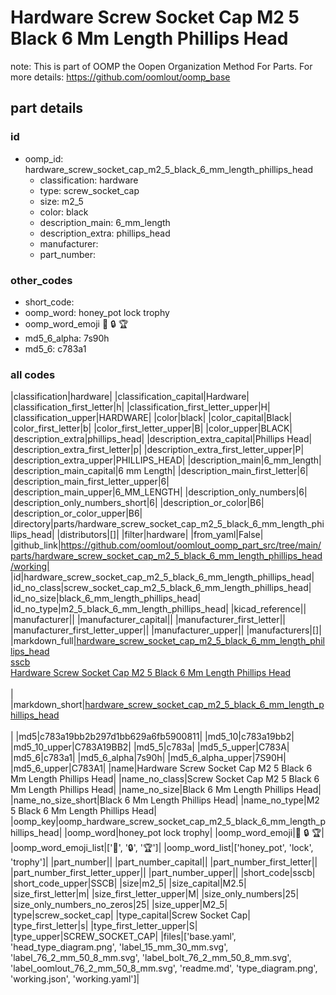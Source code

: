 # Hardware Screw Socket Cap M2 5 Black 6 Mm Length Phillips Head  

note: This is part of OOMP the Oopen Organization Method For Parts. For more details: https://github.com/oomlout/oomp_base

##  part details





### id
* oomp_id: hardware_screw_socket_cap_m2_5_black_6_mm_length_phillips_head
  * classification: hardware
  * type: screw_socket_cap
  * size: m2_5
  * color: black
  * description_main: 6_mm_length
  * description_extra: phillips_head
  * manufacturer: 
  * part_number: 

### other_codes
* short_code: 
* oomp_word: honey_pot lock trophy
* oomp_word_emoji :honey_pot: :lock: :trophy:
* md5_6_alpha: 7s90h
* md5_6: c783a1

### all codes 
|classification|hardware|
|classification_capital|Hardware|
|classification_first_letter|h|
|classification_first_letter_upper|H|
|classification_upper|HARDWARE|
|color|black|
|color_capital|Black|
|color_first_letter|b|
|color_first_letter_upper|B|
|color_upper|BLACK|
|description_extra|phillips_head|
|description_extra_capital|Phillips Head|
|description_extra_first_letter|p|
|description_extra_first_letter_upper|P|
|description_extra_upper|PHILLIPS_HEAD|
|description_main|6_mm_length|
|description_main_capital|6 mm Length|
|description_main_first_letter|6|
|description_main_first_letter_upper|6|
|description_main_upper|6_MM_LENGTH|
|description_only_numbers|6|
|description_only_numbers_short|6|
|description_or_color|B6|
|description_or_color_upper|B6|
|directory|parts/hardware_screw_socket_cap_m2_5_black_6_mm_length_phillips_head|
|distributors|[]|
|filter|hardware|
|from_yaml|False|
|github_link|https://github.com/oomlout/oomlout_oomp_part_src/tree/main/parts/hardware_screw_socket_cap_m2_5_black_6_mm_length_phillips_head/working|
|id|hardware_screw_socket_cap_m2_5_black_6_mm_length_phillips_head|
|id_no_class|screw_socket_cap_m2_5_black_6_mm_length_phillips_head|
|id_no_size|black_6_mm_length_phillips_head|
|id_no_type|m2_5_black_6_mm_length_phillips_head|
|kicad_reference||
|manufacturer||
|manufacturer_capital||
|manufacturer_first_letter||
|manufacturer_first_letter_upper||
|manufacturer_upper||
|manufacturers|[]|
|markdown_full|[hardware_screw_socket_cap_m2_5_black_6_mm_length_phillips_head](https://github.com/oomlout/oomlout_oomp_part_src/tree/main/parts/hardware_screw_socket_cap_m2_5_black_6_mm_length_phillips_head/working)<br>[sscb](https://github.com/oomlout/oomlout_oomp_part_src/tree/main/parts/hardware_screw_socket_cap_m2_5_black_6_mm_length_phillips_head/working)<br>[Hardware Screw Socket Cap M2 5 Black 6 Mm Length Phillips Head](https://github.com/oomlout/oomlout_oomp_part_src/tree/main/parts/hardware_screw_socket_cap_m2_5_black_6_mm_length_phillips_head/working)<br><br>|
|markdown_short|[hardware_screw_socket_cap_m2_5_black_6_mm_length_phillips_head](https://github.com/oomlout/oomlout_oomp_part_src/tree/main/parts/hardware_screw_socket_cap_m2_5_black_6_mm_length_phillips_head/working)<br><br>|
|md5|c783a19bb2b297d1bb629a6fb5900811|
|md5_10|c783a19bb2|
|md5_10_upper|C783A19BB2|
|md5_5|c783a|
|md5_5_upper|C783A|
|md5_6|c783a1|
|md5_6_alpha|7s90h|
|md5_6_alpha_upper|7S90H|
|md5_6_upper|C783A1|
|name|Hardware Screw Socket Cap M2 5 Black 6 Mm Length Phillips Head|
|name_no_class|Screw Socket Cap M2 5 Black 6 Mm Length Phillips Head|
|name_no_size|Black 6 Mm Length Phillips Head|
|name_no_size_short|Black 6 Mm Length Phillips Head|
|name_no_type|M2 5 Black 6 Mm Length Phillips Head|
|oomp_key|oomp_hardware_screw_socket_cap_m2_5_black_6_mm_length_phillips_head|
|oomp_word|honey_pot lock trophy|
|oomp_word_emoji|:honey_pot: :lock: :trophy:|
|oomp_word_emoji_list|[':honey_pot:', ':lock:', ':trophy:']|
|oomp_word_list|['honey_pot', 'lock', 'trophy']|
|part_number||
|part_number_capital||
|part_number_first_letter||
|part_number_first_letter_upper||
|part_number_upper||
|short_code|sscb|
|short_code_upper|SSCB|
|size|m2_5|
|size_capital|M2.5|
|size_first_letter|m|
|size_first_letter_upper|M|
|size_only_numbers|25|
|size_only_numbers_no_zeros|25|
|size_upper|M2_5|
|type|screw_socket_cap|
|type_capital|Screw Socket Cap|
|type_first_letter|s|
|type_first_letter_upper|S|
|type_upper|SCREW_SOCKET_CAP|
|files|['base.yaml', 'head_type_diagram.png', 'label_15_mm_30_mm.svg', 'label_76_2_mm_50_8_mm.svg', 'label_bolt_76_2_mm_50_8_mm.svg', 'label_oomlout_76_2_mm_50_8_mm.svg', 'readme.md', 'type_diagram.png', 'working.json', 'working.yaml']|
